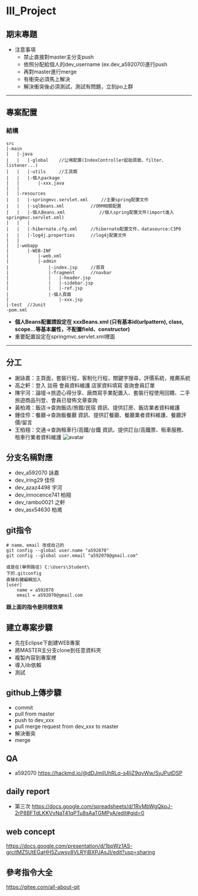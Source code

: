 # III_Project

## 期末專題

- 注意事項
  - 禁止直接對master主分支push
  - 依照分配給個人的dev_username (ex.dev_a592070)進行push
  - 再對master進行merge
  - 有衝突必須馬上解決
  - 解決衝突後必須測試，測試有問題，立刻po上群
  
---

## 專案配置

### 結構

```
src
|-main
|	|-java
|	|	|-global	//公用配置(IndexController起始頁面、filter、listener...)
|	|	|-utils		//工具類
|	|	|-個人package
|	|		|-xxx.java
|	|
|	|-resources
|	|	|-springmvc.servlet.xml		//主要spring配置文件
|	|	|-sqlBeans.xml			//ORM相關配置
|	|	|-個人Beans.xml		      //個人spring配置文件(import進入springmvc.servlet.xml)
|	|	|
|	|	|-hibernate.cfg.xml		//hibernate配置文件，datasource:C3P0
|	|	|-log4j.properties		//log4j配置文件
|	|
|	|-webapp
|		|-WEB-INF
|			|-web.xml
|			|-admin
|				|-index.jsp		//首頁
|				|-fragment		//navbar
|				|	|-header.jsp
|				|	|-sidebar.jsp
|				|	|-ref.jsp
|				|-個人頁面
|					|-xxx.jsp
|-test	//Junit
-pom.xml
```
- **個人Beans配置請設定在 xxxBeans.xml (只有基本id(urlpattern), class, scope...等基本屬性，不配置field、constructor)**
- 重要配置設定在springmvc.servlet.xml裡面

---

## 分工

- 謝詠嘉：主頁面，套裝行程，客制化行程，關鍵字搜尋，評價系統，推薦系統
- 高之軒：登入 註冊 會員資料維護 店家資料填寫 查詢會員訂單
- 陳宇河：論壇->旅遊心得分享、廠商寫手業配置入、套裝行程使用回饋、二手旅遊商品刊登、會員已發佈文章查詢
- 黃柏澔：飯店->查詢飯店/旅館/民宿 資訊、提供訂房、飯店業者資料維護
- 鍾佳伶：餐廳->查詢飯餐廳 資訊、提供訂餐廳、餐廳業者資料維護、餐廳評價/留言
- 王柏翔：交通->查詢租車行/高鐵/台鐵 資訊、提供訂台/高鐵票、租車服務、租車行業者資料維護
![avatar](https://i.imgur.com/gZ3hYgi_d.webp?maxwidth=728&fidelity=grand)


## 分支名稱對應
- dev_a592070 詠嘉
- dev_iring29 佳伶
- dev_azaz4498 宇河
- dev_innocence741 柏翔
- dev_rambo0021 之軒
- dev_asx54630 柏澔


## git指令
```
# name、email 改成自己的
git config --global user.name "a592070"
git config --global user.email "a592070@gmail.com"
```

```
或是在(舉例路徑) C:\Users\Student\
下的.gitconfig
直接右鍵編輯加入
[user]
	name = a592070
	email = a592070@gmail.com
```
**跟上面的指令是同樣效果**


## 建立專案步驟
- 先在Eclipse下創建WEB專案
- 將MASTER主分支clone到任意資料夾
- 複製內容到專案裡
- 導入lib依賴
- 測試

## github上傳步驟
- commit
- pull from master
- push to dev_xxx
- pull merge request from dev_xxx to master
- 解決衝突
- merge

## QA
- a592070 https://hackmd.io/@dDJmilUhRLq-s4ljZ9qvWw/SyJPutDSP


## daily report 
- 第三次
https://docs.google.com/spreadsheets/d/1RvMbWgQkpJ-2rP8BFTdLKKVvNaT41qPTu8sAaTGMPyA/edit#gid=0
## web concept
https://docs.google.com/presentation/d/1bpWz1AS-grcitMZ5UtEGaHH5Zuwsy8VLRYjBXPJAsJI/edit?usp=sharing

## 參考指令大全
https://gitee.com/all-about-git
